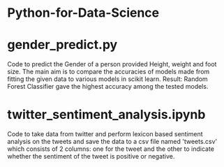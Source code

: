 # Python-for-Data-Science
# gender_predict.py
Code to predict the Gender of a person provided Height, weight and foot size. The main aim is to compare the accuracies of models made from fitting the given data to various models in scikit learn. 
Result: Random Forest Classifier gave the highest accuracy among the tested models. 
# twitter_sentiment_analysis.ipynb
Code to take data from twitter and perform lexicon based sentiment analysis on the tweets and save the data to a csv file named 'tweets.csv' which consists of 2 columns: one for the tweet and the other to indicate whether the sentiment of the tweet is positive or negative.
